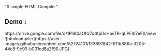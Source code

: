 <!DOCTYPE html>
<html>
<body>
  "# simple HTML Compiler" 

  <h2>Demo :</h2>https://drive.google.com/file/d/1Pl6CiaOfQ7q4tpDsHavTR-qLPEI07eF0/view 
  
  <!--aloow full screen add tag   -->
  <br>
![htmlcompiler](https://user-images.githubusercontent.com/82724101/133897842-911b386a-3205-44c8-9e93-b031cd8a2f90.JPG)


</body>
</html>



